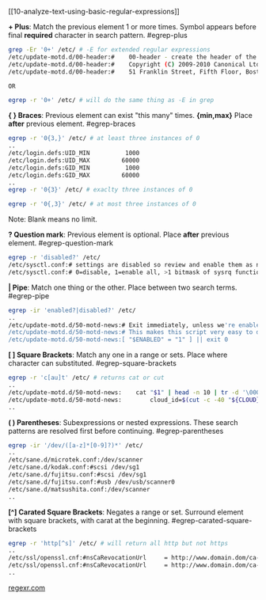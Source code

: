 [[10-analyze-text-using-basic-regular-expressions]]

**+ Plus**: Match the previous element 1 or more times. Symbol appears before final **required** character in search pattern. #egrep-plus
``` sh
grep -Er '0+' /etc/ # -E for extended regular expressions
/etc/update-motd.d/00-header:#    00-header - create the header of the MOTD
/etc/update-motd.d/00-header:#    Copyright (C) 2009-2010 Canonical Ltd.
/etc/update-motd.d/00-header:#    51 Franklin Street, Fifth Floor, Boston, MA 02110-1301 USA.

OR

egrep -r '0+' /etc/ # will do the same thing as -E in grep
```

**{ } Braces**: Previous element can exist "this many" times. **{min,max}** Place **after** previous element. #egrep-braces
``` sh
egrep -r '0{3,}' /etc/ # at least three instances of 0
..
/etc/login.defs:UID_MIN			 1000
/etc/login.defs:UID_MAX			60000
/etc/login.defs:GID_MIN			 1000
/etc/login.defs:GID_MAX			60000
..
egrep -r '0{3}' /etc/ # exaclty three instances of 0

egrep -r '0{,3}' /etc/ # at most three instances of 0
```
Note: Blank means no limit. 

**? Question mark**: Previous element is optional. Place **after** previous element. #egrep-question-mark
``` sh
egrep -r 'disabled?' /etc/
/etc/sysctl.conf:# settings are disabled so review and enable them as needed.
/etc/sysctl.conf:# 0=disable, 1=enable all, >1 bitmask of sysrq functions
```

**| Pipe**: Match one thing or the other. Place between two search terms. #egrep-pipe
```sh
egrep -ir 'enabled?|disabled?' /etc/
..
/etc/update-motd.d/50-motd-news:# Exit immediately, unless we're enabled
/etc/update-motd.d/50-motd-news:# This makes this script very easy to disable in /etc/default/motd-news configuration
/etc/update-motd.d/50-motd-news:[ "$ENABLED" = "1" ] || exit 0
```

**[ ] Square Brackets**: Match any one in a range or sets. Place where character can substituted. #egrep-square-brackets
``` sh
egrep -r 'c[au]t' /etc/ # returns cat or cut
..
/etc/update-motd.d/50-motd-news:	cat "$1" | head -n 10 | tr -d '\000-\011\013\014\016-\037' | cut -c -80
/etc/update-motd.d/50-motd-news:        cloud_id=$(cut -c -40 "${CLOUD}" | tr -c -d '[:alnum:]')
..
```

**( ) Parentheses**: Subexpressions or nested expressions. These search patterns are resolved first before continuing. #egrep-parentheses
```sh
egrep -ir '/dev/([a-z]*[0-9]?)*' /etc/ 
..
/etc/sane.d/microtek.conf:/dev/scanner
/etc/sane.d/kodak.conf:#scsi /dev/sg1
/etc/sane.d/fujitsu.conf:#scsi /dev/sg1
/etc/sane.d/fujitsu.conf:#usb /dev/usb/scanner0
/etc/sane.d/matsushita.conf:/dev/scanner
..
```

**\[^\] Carated Square Brackets**: Negates a range or set. Surround element with square brackets, with carat at the beginning.
#egrep-carated-square-brackets
``` sh
egrep -r 'http[^s]' /etc/ # will return all http but not https
..
/etc/ssl/openssl.cnf:#nsCaRevocationUrl		= http://www.domain.dom/ca-crl.pem
/etc/ssl/openssl.cnf:#nsCaRevocationUrl		= http://www.domain.dom/ca-crl.pem
..
```

[regexr.com](https://regexr.com)


